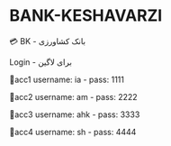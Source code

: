 # BANK-KESHAVARZI
💳 BK - بانک کشاورزی

Login - برای لاگین

🧾acc1 username: ia - pass: 1111

🧾acc2 username: am - pass: 2222

🧾acc3 username: ahk - pass: 3333

🧾acc4 username: sh - pass: 4444
